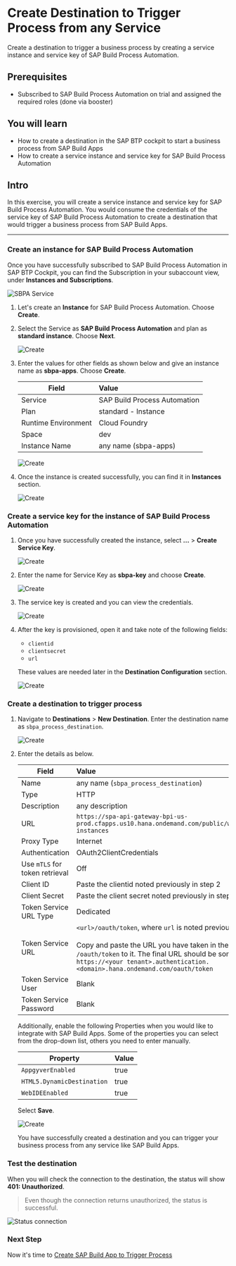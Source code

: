 # Create Destination to Trigger Process from any Service
<!-- description --> Create a destination to trigger a business process by creating a service instance and service key of SAP Build Process Automation.

## Prerequisites
- Subscribed to SAP Build Process Automation on trial and assigned the required roles (done via booster)

## You will learn
- How to create a destination in the SAP BTP cockpit to start a business process from SAP Build Apps
- How to create a service instance and service key for SAP Build Process Automation

## Intro
In this exercise, you will create a service instance and service key for SAP Build Process Automation. You would consume the credentials of the service key of SAP Build Process Automation to create a destination that would trigger a business process from SAP Build Apps.

---

### Create an instance for SAP Build Process Automation

Once you have successfully subscribed to SAP Build Process Automation in SAP BTP Cockpit, you can find the Subscription in  your subaccount view, under **Instances and Subscriptions**.

![SBPA Service](1.png)

1. Let's create an **Instance** for SAP Build Process Automation. Choose **Create**.

2. Select the Service as **SAP Build Process Automation** and plan as **standard instance**. Choose **Next**.

    ![Create](2.png)

3. Enter the values for other fields as shown below and give an instance name as **sbpa-apps**. Choose **Create**.

    | Field|Value
    | --- | :---
    | Service | SAP Build Process Automation
    | Plan | standard - Instance
    | Runtime Environment | Cloud Foundry
    | Space | dev
    | Instance Name | any name   (sbpa-apps)

    ![Create](3.png)  

4. Once the instance is created successfully, you can find it in **Instances** section.

    ![Create](6.png)  

### Create a service key for the instance of SAP Build Process Automation  

1. Once you have successfully created the instance, select **...** > **Create Service Key**.

    ![Create](7.png)  

2. Enter the name for Service Key as **sbpa-key** and choose **Create**.

    ![Create](8.png)  

3. The service key is created and you can view the credentials.

    ![Create](9.png)  

4. After the key is provisioned, open it and take note of the following fields:

    - `clientid`
    - `clientsecret`
    - `url`

    These values are needed later in the **Destination Configuration** section.

    ![Create](9.1.png)  

### Create a destination to trigger process

1. Navigate to **Destinations** > **New Destination**. Enter the destination name as `sbpa_process_destination`.

    ![Create](10.png)

2. Enter the details as below.

    | Field|Value
    | --- | :---
    | Name | any name (`sbpa_process_destination`)
    | Type | HTTP
    | Description | any description
    | URL | `https://spa-api-gateway-bpi-us-prod.cfapps.us10.hana.ondemand.com/public/workflow/rest/v1/workflow-instances`
    | Proxy Type | Internet
    | Authentication |  OAuth2ClientCredentials
    | Use `mTLS` for token retrieval |  Off
    | Client ID | Paste the clientid noted previously in step 2
    | Client Secret | Paste the client secret noted previously in step 2
    | Token Service URL Type | Dedicated
    | Token Service URL|  `<url>/oauth/token`, where `url` is noted previously in step 2<div>&nbsp;</div> Copy and paste the URL you have taken in the steps before and add `/oauth/token` to it. The final URL should be something like this: <div></div>`https://<your tenant>.authentication.<domain>.hana.ondemand.com/oauth/token`
    | Token Service User| Blank
    | Token Service Password| Blank

    Additionally, enable the following Properties when you would like to integrate with SAP Build Apps.
    Some of the properties you can select from the drop-down list, others you need to enter manually.

    |Property | Value
    | --- | :---
    |`AppgyverEnabled` | true
    |`HTML5.DynamicDestination` | true
    |`WebIDEEnabled` | true

    Select **Save**.

    ![Create](11.png)    

    You have successfully created a destination and you can trigger your business process from any service like SAP Build Apps.

### Test the destination

When you will check the connection to the destination, the status will show **401: Unauthorized**. 

> Even though the connection returns unauthorized, the status is successful.

![Status connection](12.png) 

### Next Step

Now it's time to [Create SAP Build App to Trigger Process](/exercises/2_Build_Apps/2_build-apps-workflow-trigger/build-apps-workflow-trigger.md)
